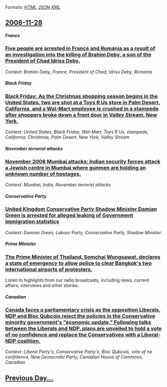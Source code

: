 
Formats: [HTML](2008/11/28/index.html)  [JSON](2008/11/28/index.json)  [XML](2008/11/28/index.xml)  

## [2008-11-28](/news/2008/11/28/index.md)

##### France
### [ Five people are arrested in France and Romania as a result of an investigation into the killing of Brahim Deby, a son of the President of Chad Idriss Deby. ](/news/2008/11/28/five-people-are-arrested-in-france-and-romania-as-a-result-of-an-investigation-into-the-killing-of-brahim-deby-a-son-of-the-president-of-c.md)
_Context: Brahim Deby, France, President of Chad, Idriss Deby, Romania_

##### Black Friday
### [ Black Friday: As the Christmas shopping season begins in the United States, two are shot at a Toys R Us store in Palm Desert, California, and a Wal-Mart employee is crushed in a stampede after shoppers broke down a front door in Valley Stream, New York. ](/news/2008/11/28/black-friday-as-the-christmas-shopping-season-begins-in-the-united-states-two-are-shot-at-a-toys-r-us-store-in-palm-desert-california-a.md)
_Context: United States, Black Friday, Wal-Mart, Toys R Us, stampede, California, Christmas, Palm Desert, New York, Valley Stream_

##### November terrorist attacks
### [ November 2008 Mumbai attacks: Indian security forces attack a Jewish centre in Mumbai where gunmen are holding an unknown number of hostages. ](/news/2008/11/28/november-2008-mumbai-attacks-indian-security-forces-attack-a-jewish-centre-in-mumbai-where-gunmen-are-holding-an-unknown-number-of-hostage.md)
_Context: Mumbai, India, November terrorist attacks_

##### Conservative Party
### [ United Kingdom Conservative Party Shadow Minister Damian Green is arrested for alleged leaking of Government immigration statistics ](/news/2008/11/28/united-kingdom-conservative-party-shadow-minister-damian-green-is-arrested-for-alleged-leaking-of-government-immigration-statistics.md)
_Context: Damian Green, Labour Party, Conservative Party, Shadow Minister_

##### Prime Minister
### [ The Prime Minister of Thailand, Somchai Wongsawat, declares a state of emergency to allow police to clear Bangkok's two international airports of protesters. ](/news/2008/11/28/the-prime-minister-of-thailand-somchai-wongsawat-declares-a-state-of-emergency-to-allow-police-to-clear-bangkok-s-two-international-airpo.md)
Listen to highlights from our radio broadcasts, including news, current affairs, interviews and other stories.

##### Canadian
### [ Canada faces a parliamentary crisis as the opposition Liberals, NDP and Bloc Qubcois reject the policies in the Conservative minority government's "economic update." Following talks between the Liberals and NDP, plans are unveiled to hold a vote of no confidence and replace the Conservatives with a Liberal-NDP coalition. ](/news/2008/11/28/canada-faces-a-parliamentary-crisis-as-the-opposition-liberals-ndp-and-bloc-quebecois-reject-the-policies-in-the-conservative-minority-gov.md)
_Context: Liberal Party's, Conservative Party's, Bloc Qubcois, vote of no confidence, New Democratic Party, Canadian House of Commons, Canadian_

## [Previous Day...](/news/2008/11/27/index.md)

